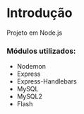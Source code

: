 # Introdução

Projeto em Node.js

### Módulos utilizados:

- Nodemon
- Express
- Express-Handlebars
- MySQL
- MySQL2
- Flash
